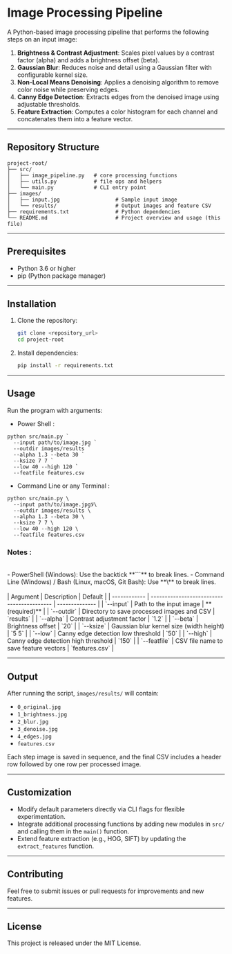 # Image Processing Pipeline

A Python-based image processing pipeline that performs the following steps on an input image:

1. **Brightness & Contrast Adjustment**: Scales pixel values by a contrast factor (alpha) and adds a brightness offset (beta).
2. **Gaussian Blur**: Reduces noise and detail using a Gaussian filter with configurable kernel size.
3. **Non-Local Means Denoising**: Applies a denoising algorithm to remove color noise while preserving edges.
4. **Canny Edge Detection**: Extracts edges from the denoised image using adjustable thresholds.
5. **Feature Extraction**: Computes a color histogram for each channel and concatenates them into a feature vector.

---

## Repository Structure

```
project-root/
├── src/
│   ├── image_pipeline.py   # core processing functions
│   ├── utils.py            # file ops and helpers
│   └── main.py             # CLI entry point
├── images/
│   ├── input.jpg                  # Sample input image
│   └── results/                   # Output images and feature CSV
├── requirements.txt               # Python dependencies
└── README.md                      # Project overview and usage (this file)
```

---

## Prerequisites

* Python 3.6 or higher
* pip (Python package manager)

---

## Installation

1. Clone the repository:

   ```bash
   git clone <repository_url>
   cd project-root
   ```
2. Install dependencies:

   ```bash
   pip install -r requirements.txt
   ```

---

## Usage

Run the program with arguments:

 - Power Shell :
```
python src/main.py `
  --input path/to/image.jpg `
  --outdir images/results `
  --alpha 1.3 --beta 30 `
  --ksize 7 7 `
  --low 40 --high 120 `
  --featfile features.csv
```

 - Command Line or any Terminal :
```
python src/main.py \
  --input path/to/image.jpgلا\
  --outdir images/results \
  --alpha 1.3 --beta 30 \
  --ksize 7 7 \
  --low 40 --high 120 \
  --featfile features.csv
```
### Notes :
<br/>
 - PowerShell (Windows): Use the backtick **```** to break lines.
 - Command Line (Windows) / Bash (Linux, macOS, Git Bash): Use **\** to break lines.
<br/>
<br/>
| Argument     | Description                                | Default        |
| ------------ | ------------------------------------------ | -------------- |
| `--input`    | Path to the input image                    | **(required)** |
| `--outdir`   | Directory to save processed images and CSV | `results`      |
| `--alpha`    | Contrast adjustment factor                 | `1.2`          |
| `--beta`     | Brightness offset                          | `20`           |
| `--ksize`    | Gaussian blur kernel size (width height)   | `5 5`          |
| `--low`      | Canny edge detection low threshold         | `50`           |
| `--high`     | Canny edge detection high threshold        | `150`          |
| `--featfile` | CSV file name to save feature vectors      | `features.csv` |

---

## Output

After running the script, `images/results/` will contain:

* `0_original.jpg`
* `1_brightness.jpg`
* `2_blur.jpg`
* `3_denoise.jpg`
* `4_edges.jpg`
* `features.csv`

Each step image is saved in sequence, and the final CSV includes a header row followed by one row per processed image.

---

## Customization

* Modify default parameters directly via CLI flags for flexible experimentation.
* Integrate additional processing functions by adding new modules in `src/` and calling them in the `main()` function.
* Extend feature extraction (e.g., HOG, SIFT) by updating the `extract_features` function.

---

## Contributing

Feel free to submit issues or pull requests for improvements and new features.

---

## License

This project is released under the MIT License.
